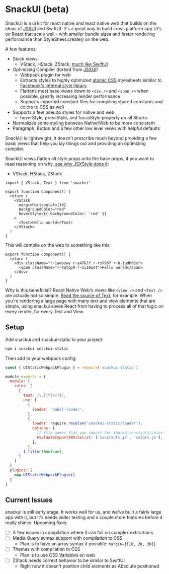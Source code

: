 # SnackUI (beta)

SnackUI is a ui kit for react native and react native web that builds on the ideas of [JSXUI](https://github.com/jsxstyle/jsxstyle) and SwiftUI. It's a great way to build cross platform app UI's on React that scale well - with smaller bundle sizes and faster rendering performance than StyleSheet.create() on the web.

A few features:

- Stack views
  - VStack, HStack, ZStack, [much like SwiftUI](https://learnappmaking.com/stacks-vstack-hstack-swiftui-how-to/)
- Optimizing Compiler (forked from [JSXUI](https://github.com/jsxstyle/jsxstyle))
  - Webpack plugin for web
  - Extracts styles to highly optimized [atomic CSS](https://css-tricks.com/lets-define-exactly-atomic-css/) stylesheets similar to [Facebook's internal style library](https://twitter.com/Daniel15/status/1160980442041896961)
  - Flattens most base views down to `<div />` and `<span />` when possible, greatly increasing render performance
  - Supports imported constant files for compiling shared constants and colors to CSS as well
- Supports a few pseudo styles for native and web
  - hoverStyle, pressStyle, and focusStyle property on all Stacks
- Normalizes some styling between Native/Web to be more consistent
- Paragraph, Button and a few other low level views with helpful defaults

SnackUI is lightweight, it doesn't prescribe much beyond providing a few basic views that help you lay things out and providing an optimizing compiler.

SnackUI views flatten all style props onto the base props, if you want to read reasoning on why, [see why JSXStyle does it](https://github.com/jsxstyle/jsxstyle#why-write-styles-inline-with-jsxstyle):

- VStack, HStack, ZStack

```tsx
import { VStack, Text } from 'snackui'

export function Component() {
  return (
    <VStack
      marginHorizontal={10}
      backgroundColor="red"
      hoverStyle={{ backgroundColor: 'red' }}
    >
      <Text>Hello world</Text>
    </VStack>
  )
}
```

This will compile on the web to something like this:

```tsx
export function Component() {
  return (
    <div className="r-1awozwy r-y47klf r-rs99b7 r-h-1udh08x">
      <span className="r-4qtqp9 r-1i10wst">Hello world</span>
    </div>
  )
}
```

Why is this beneficial? React Native Web's views like `<View />` and `<Text />` are actually not so simple. [Read the source of Text](https://github.com/necolas/react-native-web/blob/master/packages/react-native-web/src/exports/Text/index.js), for example. When you're rendering a large page with many text and view elements that are simple, using snackui saves React from having to process all of that logic on every render, for every Text and View.

## Setup

Add snackui and snackui-static to your project:

```bash
npm i snackui snackui-static
```

Then add to your webpack config:

```js
const { UIStaticWebpackPlugin } = require('snackui-static')

module.exports = {
  module: {
    rules: [
      {
        test: /\.[jt]sx?$/,
        use: [
          {
            loader: 'babel-loader',
          },
          {
            loader: require.resolve('snackui-static/loader'),
            options: {
              // file names that you import for shared constants/colors extraction
              evaluateImportsWhitelist: ['constants.js', 'colors.js'],
            },
          },
        ].filter(Boolean),
      }
    ]
  }
  plugins: [
    new UIStaticWebpackPlugin()
  ]
}
```

## Current Issues

snackui is still early stage. It works well for us, and we've built a fairly large app with it, but it's needs wider testing and a couple more features before it really shines. Upcoming fixes:

- [ ] A few issues in compilation where it can fail on complex extractions
- [ ] Media Query syntax support with compilation to CSS
  - Plan is to have an array syntax if possible: `margin={[10, 20, 30]}`
- [ ] Themes with compilation to CSS
  - Plan is to use CSS Variables on web
- [ ] ZStack needs correct behavior to be similar to SwiftUI
  - Right now it doesn't position child elements as Absolute positioned

